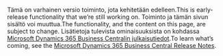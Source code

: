 <span data-ttu-id="bd956-101">Tämä on varhainen versio toiminto, jota kehitetään edelleen.</span><span class="sxs-lookup"><span data-stu-id="bd956-101">This is early-release functionality that we’re still working on.</span></span> <span data-ttu-id="bd956-102">Toiminto ja tämän sivun sisältö voi muuttua.</span><span class="sxs-lookup"><span data-stu-id="bd956-102">The functionality, and the content on this page, are subject to change.</span></span> <span data-ttu-id="bd956-103">Lisätietoja tulevista ominaisuuksista on kohdassa [Microsoft Dynamics 365 Business Centralin julkaisutiedot](https://go.microsoft.com/fwlink/?linkid=2047422).</span><span class="sxs-lookup"><span data-stu-id="bd956-103">To learn what’s coming, see the [Microsoft Dynamics 365 Business Central Release Notes](https://go.microsoft.com/fwlink/?linkid=2047422).</span></span>